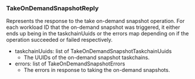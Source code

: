 ### TakeOnDemandSnapshotReply
Represents the response to the take on-demand snapshot operation. For each workload ID that the on-demand snapshot was triggered, it either ends up being in the taskchainUuids or the errors map depending on if the operation succeeded or failed respectively.

- taskchainUuids: list of TakeOnDemandSnapshotTaskchainUuids
  - The UUIDs of the on-demand snapshot taskchains.
- errors: list of TakeOnDemandSnapshotErrors
  - The errors in response to taking the on-demand snapshots.
